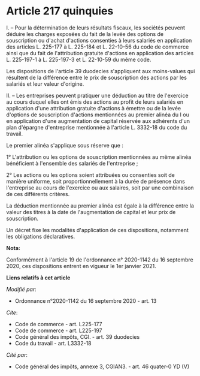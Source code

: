 # Article 217 quinquies

I. – Pour la détermination de leurs résultats fiscaux, les sociétés peuvent déduire les charges exposées du fait de la levée
des options de souscription ou d'achat d'actions consenties à leurs salariés en application des articles L. 225-177 à L.
225-184 et L. 22-10-56 du code de commerce ainsi que du fait de l'attribution gratuite d'actions en application des articles
L. 225-197-1 à L. 225-197-3 et L. 22-10-59 du même code.

Les dispositions de l'article 39 duodecies s'appliquent aux moins-values qui résultent de la différence entre le prix de
souscription des actions par les salariés et leur valeur d'origine.

II. – Les entreprises peuvent pratiquer une déduction au titre de l'exercice au cours duquel elles ont émis des actions au
profit de leurs salariés en application d'une attribution gratuite d'actions à émettre ou de la levée d'options de
souscription d'actions mentionnées au premier alinéa du I ou en application d'une augmentation de capital réservée aux
adhérents d'un plan d'épargne d'entreprise mentionnée à l'article L. 3332-18 du code du travail.

Le premier alinéa s'applique sous réserve que :

1° L'attribution ou les options de souscription mentionnées au même alinéa bénéficient à l'ensemble des salariés de
l'entreprise ;

2° Les actions ou les options soient attribuées ou consenties soit de manière uniforme, soit proportionnellement à la durée
de présence dans l'entreprise au cours de l'exercice ou aux salaires, soit par une combinaison de ces différents critères.

La déduction mentionnée au premier alinéa est égale à la différence entre la valeur des titres à la date de l'augmentation de
capital et leur prix de souscription.

Un décret fixe les modalités d'application de ces dispositions, notamment les obligations déclaratives.

**Nota:**

Conformément à l'article 19 de l'ordonnance n° 2020-1142 du 16 septembre 2020, ces dispositions entrent en vigueur le 1er
janvier 2021.

**Liens relatifs à cet article**

_Modifié par_:

  - Ordonnance n°2020-1142 du 16 septembre 2020 - art. 13

_Cite_:

  - Code de commerce - art. L225-177
  - Code de commerce - art. L225-197
  - Code général des impôts, CGI. - art. 39 duodecies
  - Code du travail - art. L3332-18

_Cité par_:

  - Code général des impôts, annexe 3, CGIAN3. - art. 46 quater-0 YD (V)
